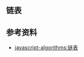 ## 链表

## 参考资料

- [javascript-algorithms:链表](https://github.com/trekhleb/javascript-algorithms/blob/master/src/data-structures/linked-list/README.zh-CN.md)